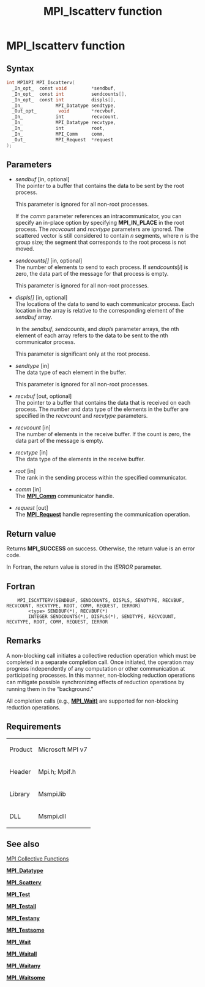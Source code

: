 ﻿---
title: MPI_Iscatterv function
TOCTitle: MPI_Iscatterv function
ms:assetid: 5675B3BF-395B-44B6-9CC0-A6DD9428974A
ms:mtpsurl: https://msdn.microsoft.com/en-us/library/Mt629170(v=VS.85)
ms:contentKeyID: 71965706
ms.date: 03/28/2018
mtps_version: v=VS.85
f1_keywords:
- MPI_ISCATTERV
- mpif/MPI_Iscatterv
- mpi/MPI_ISCATTERV
dev_langs:
- C++
- C
api_location:
- Msmpi.dll
api_name:
- MPI_Iscatterv
api_type:
- DLLExport
product:
- Windows
topic_type:
- apiref
- kbSyntax
product_family_name: VS
ROBOTS: INDEX,FOLLOW
---

# MPI\_Iscatterv function

## Syntax

``` c++
int MPIAPI MPI_Iscatterv(
  _In_opt_  const void         *sendbuf,
  _In_opt_  const int          sendcounts[],
  _In_opt_  const int          displs[],
  _In_            MPI_Datatype sendtype,
  _Out_opt_        void        *recvbuf,
  _In_            int          recvcount,
  _In_            MPI_Datatype recvtype,
  _In_            int          root,
  _In_            MPI_Comm     comm,
  _Out_           MPI_Request  *request
);
```

## Parameters

  - *sendbuf* \[in, optional\]  
    The pointer to a buffer that contains the data to be sent by the root process.
    
    This parameter is ignored for all non-root processes.
    
    If the *comm* parameter references an intracommunicator, you can specify an in-place option by specifying **MPI\_IN\_PLACE** in the root process. The *recvcount* and *recvtype* parameters are ignored. The scattered vector is still considered to contain *n* segments, where *n* is the group size; the segment that corresponds to the root process is not moved.

  - *sendcounts\[\]* \[in, optional\]  
    The number of elements to send to each process. If *sendcounts*\[*i*\] is zero, the data part of the message for that process is empty.
    
    This parameter is ignored for all non-root processes.

  - *displs\[\]* \[in, optional\]  
    The locations of the data to send to each communicator process. Each location in the array is relative to the corresponding element of the *sendbuf* array.
    
    In the *sendbuf*, *sendcounts*, and *displs* parameter arrays, the *n*th element of each array refers to the data to be sent to the *n*th communicator process.
    
    This parameter is significant only at the root process.

  - *sendtype* \[in\]  
    The data type of each element in the buffer.
    
    This parameter is ignored for all non-root processes.

  - *recvbuf* \[out, optional\]  
    The pointer to a buffer that contains the data that is received on each process. The number and data type of the elements in the buffer are specified in the *recvcount* and *recvtype* parameters.

  - *recvcount* \[in\]  
    The number of elements in the receive buffer. If the count is zero, the data part of the message is empty.

  - *recvtype* \[in\]  
    The data type of the elements in the receive buffer.

  - *root* \[in\]  
    The rank in the sending process within the specified communicator.

  - *comm* \[in\]  
    The [**MPI\_Comm**](mpi-comm-enumeration.md) communicator handle.

  - *request* \[out\]  
    The [**MPI\_Request**](mpi-comm-enumeration.md) handle representing the communication operation.

## Return value

Returns **MPI\_SUCCESS** on success. Otherwise, the return value is an error code.

In Fortran, the return value is stored in the *IERROR* parameter.

## Fortran

``` FORTRAN
    MPI_ISCATTERV(SENDBUF, SENDCOUNTS, DISPLS, SENDTYPE, RECVBUF, RECVCOUNT, RECVTYPE, ROOT, COMM, REQUEST, IERROR)
        <type> SENDBUF(*), RECVBUF(*)
        INTEGER SENDCOUNTS(*), DISPLS(*), SENDTYPE, RECVCOUNT, RECVTYPE, ROOT, COMM, REQUEST, IERROR
```

## Remarks

A non-blocking call initiates a collective reduction operation which must be completed in a separate completion call. Once initiated, the operation may progress independently of any computation or other communication at participating processes. In this manner, non-blocking reduction operations can mitigate possible synchronizing eﬀects of reduction operations by running them in the “background.”

All completion calls (e.g., [**MPI\_Wait)**](mpi-wait-function.md) are supported for non-blocking reduction operations.

## Requirements

<table>
<colgroup>
<col  />
<col  />
</colgroup>
<tbody>
<tr class="odd">
<td><p>Product</p></td>
<td><p>Microsoft MPI v7</p></td>
</tr>
<tr class="even">
<td><p>Header</p></td>
<td>Mpi.h;
Mpif.h</td>
</tr>
<tr class="odd">
<td><p>Library</p></td>
<td>Msmpi.lib</td>
</tr>
<tr class="even">
<td><p>DLL</p></td>
<td>Msmpi.dll</td>
</tr>
</tbody>
</table>


## See also

[MPI Collective Functions](mpi-collective-functions.md)

[**MPI\_Datatype**](mpi-datatype-enumeration.md)

[**MPI\_Scatterv**](mpi-scatterv-function.md)

[**MPI\_Test**](mpi-test-function.md)

[**MPI\_Testall**](mpi-testall-function.md)

[**MPI\_Testany**](mpi-testany-function.md)

[**MPI\_Testsome**](mpi-testsome-function.md)

[**MPI\_Wait**](mpi-wait-function.md)

[**MPI\_Waitall**](mpi-waitall-function.md)

[**MPI\_Waitany**](mpi-waitany-function.md)

[**MPI\_Waitsome**](mpi-waitsome-function.md)

